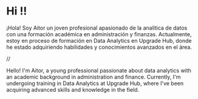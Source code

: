 # Hi !!






¡Hola! Soy Aitor un joven profesional apasionado de la analítica de datos con una formación académica en administración y finanzas. Actualmente, estoy en proceso de formación en Data Analytics en Upgrade Hub, donde he estado adquiriendo habilidades y conocimientos avanzados en el área.


//

Hello! I'm Aitor, a young professional passionate about data analytics with an academic background in administration and finance. Currently, I'm undergoing training in Data Analytics at Upgrade Hub, where I've been acquiring advanced skills and knowledge in the field.
